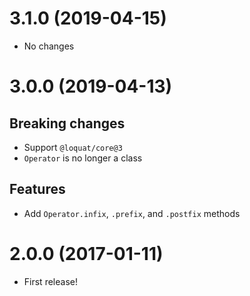 # 3.1.0 (2019-04-15)
- No changes

# 3.0.0 (2019-04-13)
## Breaking changes
- Support `@loquat/core@3`
- `Operator` is no longer a class

## Features
- Add `Operator.infix`, `.prefix`, and `.postfix` methods

# 2.0.0 (2017-01-11)
- First release!
